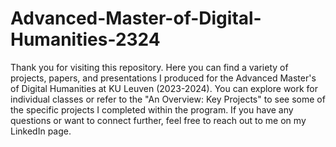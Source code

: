 # Advanced-Master-of-Digital-Humanities-2324
Thank you for visiting this repository. Here you can find a variety of projects, papers, and presentations I produced for the Advanced Master's of Digital Humanities at KU Leuven (2023-2024). You can explore work for individual classes or refer to the "An Overview: Key Projects" to see some of the specific projects I completed within the program. If you have any questions or want to connect further, feel free to reach out to me on my LinkedIn page.
